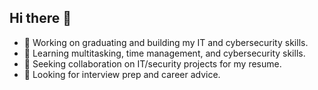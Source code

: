 ## Hi there 👋
- 🔭 Working on graduating and building my IT and cybersecurity skills.
- 🌱 Learning multitasking, time management, and cybersecurity skills.
- 👯 Seeking collaboration on IT/security projects for my resume.
- 🤔 Looking for interview prep and career advice.

<!--
**mebra012/mebra012** is a ✨ _special_ ✨ repository because its `README.md` (this file) appears on your GitHub profile.

Here are some ideas to get you started:

🔭 Working on graduating and building my IT and cybersecurity skills.
🌱 Learning multitasking, time management, and cybersecurity skills.
👯 Seeking collaboration on IT/security projects for my resume.
🤔 Looking for interview prep and career advice.
-->
